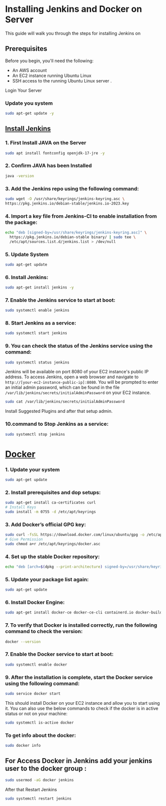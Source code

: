# Installing Jenkins and Docker on Server

This guide will walk you through the steps for installing Jenkins on

## Prerequisites

Before you begin, you'll need the following:

- An AWS account
- An EC2 instance running Ubuntu Linux
- SSH access to the running Ubuntu Linux server .

Login Your Server

### Update you system

 ```sh
 sudo apt-get update -y
 ```

## [Install Jenkins](https://www.jenkins.io/doc/book/installing/)

### 1. First Install JAVA on the Server

```sh
sudo apt install fontconfig openjdk-17-jre -y
```

### 2. Confirm JAVA has been Installed

```sh
java -version
```

### 3. Add the Jenkins repo using the following command:

```sh
sudo wget -O /usr/share/keyrings/jenkins-keyring.asc \
https://pkg.jenkins.io/debian-stable/jenkins.io-2023.key
```

### 4. Import a key file from Jenkins-CI to enable installation from the package:

```sh
echo "deb [signed-by=/usr/share/keyrings/jenkins-keyring.asc]" \
  https://pkg.jenkins.io/debian-stable binary/ | sudo tee \
  /etc/apt/sources.list.d/jenkins.list > /dev/null
```

### 5. Update System

```sh
sudo apt-get update
```

### 6. Install Jenkins:

```sh
sudo apt-get install jenkins -y
```

### 7. Enable the Jenkins service to start at boot:

 ```sh 
sudo systemctl enable jenkins
```

### 8. Start Jenkins as a service:

```sh 
sudo systemctl start jenkins
```

### 9. You can check the status of the Jenkins service using the command:

```sh 
sudo systemctl status jenkins
```

Jenkins will be available on port 8080 of your EC2 instance's public IP address. To access Jenkins, open a web browser
and navigate to `http://[your-ec2-instance-public-ip]:8080`. You will be prompted to enter an initial admin password,
which can be found in the file `/var/lib/jenkins/secrets/initialAdminPassword` on your EC2 instance.

```sh
sudo cat /var/lib/jenkins/secrets/initialAdminPassword
```

Install Suggested Plugins and after that setup admin.

### 10.command to Stop Jenkins as a service:

```sh
sudo systemctl stop jenkins
```

# [Docker](https://docs.docker.com/engine/install/ubuntu/)

### 1. Update your system

```sh
sudo apt-get update
```

### 2. Install prerequisites and dop setups:

```sh
sudo apt-get install ca-certificates curl
# Install Keys
sudo install -m 0755 -d /etc/apt/keyrings
```

### 3. Add Docker’s official GPG key:

```sh
sudo curl -fsSL https://download.docker.com/linux/ubuntu/gpg -o /etc/apt/keyrings/docker.asc
# Give Permission
sudo chmod a+r /etc/apt/keyrings/docker.asc
```

### 4. Set up the stable Docker repository:

```sh
echo "deb [arch=$(dpkg --print-architecture) signed-by=/usr/share/keyrings/docker-archive-keyring.gpg] https://download.docker.com/linux/ubuntu $(lsb_release -cs) stable" | sudo tee /etc/apt/sources.list.d/docker.list > /dev/null

```

### 5. Update your package list again:

```sh
sudo apt-get update
```

### 6. Install Docker Engine:

```sh
sudo apt-get install docker-ce docker-ce-cli containerd.io docker-buildx-plugin docker-compose-plugin -y 
```

### 7. To verify that Docker is installed correctly, run the following command to check the version:

```sh
docker --version
```

### 7. Enable the Docker service to start at boot:

 ```sh 
sudo systemctl enable docker
```

### 9. After the installation is complete, start the Docker service using the following command:

```sh
sudo service docker start
```

This should install Docker on your EC2 instance and allow you to start using it.
You can also use the below commands to check if the docker is in active status or not on your machine:

```sh
sudo systemctl is-active docker
```

### To get info about the docker:

```sh
sudo docker info
```

## For Access Docker in Jenkins add your jenkins user to the docker group :

```sh
sudo usermod -aG docker jenkins
```
After that Restart Jenkins
```sh
sudo systemctl restart jenkins

```